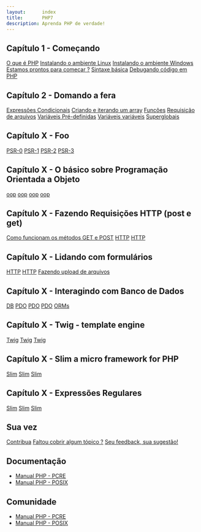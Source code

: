 ```yaml
---
layout:      index
title:       PHP7
description: Aprenda PHP de verdade!
---
```



## Capítulo 1 - Começando

<div class="list-group">
    <a href="/php/o-que-e-php/" class="list-group-item">O que é PHP</a>
    <a href="/php/instalando-o-ambiente/" class="list-group-item">Instalando o ambiente Linux</a>
    <a href="/php/instalando-o-ambiente/" class="list-group-item">Instalando o ambiente Windows</a>
    <a href="/php/foo/" class="list-group-item">Estamos prontos para começar ?</a>
    <a href="/php/sintaxe-basica-de-php/" class="list-group-item">Sintaxe básica</a>
    <a href="/php/debugando-codigo/" class="list-group-item">Debugando código em PHP</a>
</div>


## Capítulo 2 - Domando a fera

<div class="list-group">
    <a href="/php/if-else/" class="list-group-item">Expressões Condicionais</a>
    <a href="/php/criando-e-iterando-um-array-em-php/" class="list-group-item">Criando e iterando um array</a>
    <a href="/php/funcoes/" class="list-group-item">Funcões</a>
    <a href="/php/foo/" class="list-group-item">Requisição de arquivos</a>
    <a href="https://secure.php.net/manual/pt_BR/language.variables.predefined.php" class="list-group-item">Variáveis Pré-definidas</a>
    <a href="http://php.net/manual/pt_BR/language.variables.variable.php" class="list-group-item">Variáveis variáveis</a>
    <a href="https://secure.php.net/manual/pt_BR/language.variables.superglobals.php" class="list-group-item">Superglobais</a>
</div>


## Capítulo X - Foo

<div class="list-group">
    <a href="/php/foo/" class="list-group-item">PSR-0</a>
    <a href="/php/foo/" class="list-group-item">PSR-1</a>
    <a href="/php/foo/" class="list-group-item">PSR-2</a>
    <a href="/php/foo/" class="list-group-item">PSR-3</a>
</div>

## Capítulo X - O básico sobre Programação Orientada a Objeto

<div class="list-group">
    <a href="/php/foo/" class="list-group-item">oop</a>
    <a href="/php/foo/" class="list-group-item">oop</a>
    <a href="/php/foo/" class="list-group-item">oop</a>
    <a href="/php/foo/" class="list-group-item">oop</a>
</div>

## Capítulo X - Fazendo Requisições HTTP (post e get)

<div class="list-group">
    <a href="/php/como-funcionam-os-metodos-get-e-post/" class="list-group-item">Como funcionam os métodos GET e POST</a>
    <a href="/php/foo/" class="list-group-item">HTTP</a>
    <a href="/php/foo/" class="list-group-item">HTTP</a>
</div>

## Capítulo X - Lidando com formulários

<div class="list-group">
    <a href="/php/foo/" class="list-group-item">HTTP</a>
    <a href="/php/foo/" class="list-group-item">HTTP</a>
    <a href="/php/foo/" class="list-group-item">Fazendo upload de arquivos</a>
</div>

## Capítulo X - Interagindo com Banco de Dados

<div class="list-group">
    <a href="/php/foo/" class="list-group-item">DB</a>
    <a href="/php/foo/" class="list-group-item">PDO</a>
    <a href="/php/foo/" class="list-group-item">PDO</a>
    <a href="/php/foo/" class="list-group-item">PDO</a>
    <a href="/php/foo/" class="list-group-item">ORMs</a>
</div>

## Capítulo X - Twig - template engine

<div class="list-group">
    <a href="/php/foo/" class="list-group-item">Twig</a>
    <a href="/php/foo/" class="list-group-item">Twig</a>
    <a href="/php/foo/" class="list-group-item">Twig</a>
</div>

## Capítulo X - Slim a micro framework for PHP

<div class="list-group">
    <a href="/php/foo/" class="list-group-item">Slim</a>
    <a href="/php/foo/" class="list-group-item">Slim</a>
    <a href="/php/foo/" class="list-group-item">Slim</a>
</div>

## Capítulo X - Expressões Regulares

<div class="list-group">
    <a href="/php/foo/" class="list-group-item">Slim</a>
    <a href="/php/foo/" class="list-group-item">Slim</a>
    <a href="/php/foo/" class="list-group-item">Slim</a>
</div>

## Sua vez

<div class="list-group">
    <a href="/php/foo/" class="list-group-item">Contribua</a>
    <a href="/php/foo/" class="list-group-item">Faltou cobrir algum tópico ?</a>
    <a href="/php/foo/" class="list-group-item">Seu feedback, sua sugestão!</a>
</div>


## Documentação

- [Manual PHP - PCRE](http://www.php.net/manual/pt_BR/book.pcre.php "link-externo")
- [Manual PHP - POSIX](http://www.php.net/manual/en/reference.pcre.pattern.posix.php "link-externo")

## Comunidade

- [Manual PHP - PCRE](http://www.php.net/manual/pt_BR/book.pcre.php "link-externo")
- [Manual PHP - POSIX](http://www.php.net/manual/en/reference.pcre.pattern.posix.php "link-externo")
